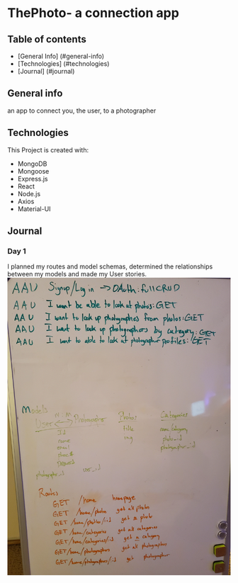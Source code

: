 # ThePhoto- a connection app


## Table of contents
* [General Info] (#general-info)
* [Technologies] (#technologies)
* [Journal] (#journal)

## General info
an app to connect you, the user, to a photographer

## Technologies
This Project is created with:
* MongoDB
* Mongoose
* Express.js
* React
* Node.js
* Axios
* Material-UI

## Journal
### Day 1
I planned my routes and model schemas, determined the relationships between
my models and made my User stories.
![Model Schema](./images/models.jpg)

